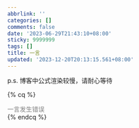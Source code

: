 ```yaml
---
abbrlink: ''
categories: []
comments: false
date: '2023-06-29T21:43:10+08:00'
sticky: 9999999
tags: []
title: 一言
updated: '2023-12-20T20:13:15.561+08:00'
---
```

p.s. 博客中公式渲染较慢，请耐心等待

{% cq %}
<div id="hitokoto" style="color: grey; background: var(--content-bg-color);">
一言发生错误
</div>
{% endcq %}

<div id="hitokoto-from" style="color: grey; background: var(--content-bg-color);">
</div>

<script>
  const hitokoto = document.getElementById("hitokoto");
  const hitokoto_from = document.getElementById("hitokoto-from");
  const setHitokoto = () => {
    try {
      fetch("https://api.vvhan.com/api/ian/rand?type=json")
        .then((res) => res.json())
        .then((data) => {
          hitokoto.innerHTML = data.data.content;
          hitokoto_from.innerHTML = `<p  align="right">——${data.data.form}</p><p style="color: #c9c5c3">按任意处切换</p>`;
      });
    } catch(e) {
      hitokoto.innerHTML = "一言发生错误";
      hitokoto_from.innerHTML = "";
    }
  }
  setHitokoto();
  hitokoto.addEventListener("click", setHitokoto);
  hitokoto_from.addEventListener("click", setHitokoto);
</script>

